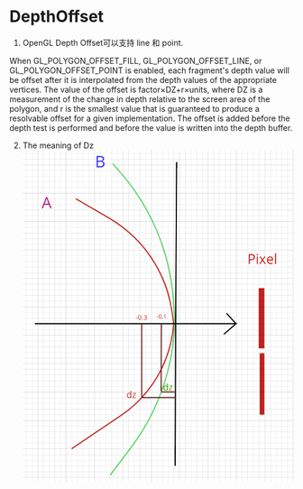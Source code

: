 # DepthOffset

1. OpenGL Depth Offset可以支持 line 和 point.

When GL_POLYGON_OFFSET_FILL, GL_POLYGON_OFFSET_LINE, or GL_POLYGON_OFFSET_POINT is enabled, each fragment's depth value will be offset after it is interpolated from the depth values of the appropriate vertices. The value of the offset is factor×DZ+r×units, where DZ is a measurement of the change in depth relative to the screen area of the polygon, and r is the smallest value that is guaranteed to produce a resolvable offset for a given implementation. The offset is added before the depth test is performed and before the value is written into the depth buffer.

2.  The meaning of Dz 
![Depth Offset Dz](_v_images/depthoffse_1542951434_10523.png)